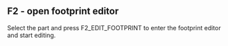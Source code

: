 ## F2 - open footprint editor

Select the part and press F2_EDIT_FOOTPRINT to enter the footprint editor and start editing.

